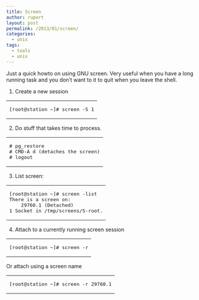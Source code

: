 ```yaml
---
title: Screen
author: rupert
layout: post
permalink: /2013/01/screen/
categories:
  - unix
tags:
  - tools
  - unix
---
```

Just a quick howto on using GNU screen. Very useful when you have a long running task and you don&#8217;t want to it to quit when you leave the shell.

1. Create a new session

<div class="wp_syntax">
  <table>
    <tr>
      <td class="code">
        <pre class="terminal" style="font-family:monospace;">[root@station ~]# screen -S 1</pre>
      </td>
    </tr>
  </table>
</div>

2. Do stuff that takes time to process.

<div class="wp_syntax">
  <table>
    <tr>
      <td class="code">
        <pre class="terminal" style="font-family:monospace;"># pg_restore
# CMD-A d (detaches the screen)
# logout</pre>
      </td>
    </tr>
  </table>
</div>

3. List screen:

<div class="wp_syntax">
  <table>
    <tr>
      <td class="code">
        <pre class="terminal" style="font-family:monospace;">[root@station ~]# screen -list
There is a screen on:
	29760.1	(Detached)
1 Socket in /tmp/screens/S-root.</pre>
      </td>
    </tr>
  </table>
</div>

4. Attach to a currently running screen session

<div class="wp_syntax">
  <table>
    <tr>
      <td class="code">
        <pre class="terminal" style="font-family:monospace;">[root@station ~]# screen -r</pre>
      </td>
    </tr>
  </table>
</div>

Or attach using a screen name

<div class="wp_syntax">
  <table>
    <tr>
      <td class="code">
        <pre class="terminal" style="font-family:monospace;">[root@station ~]# screen -r 29760.1</pre>
      </td>
    </tr>
  </table>
</div>